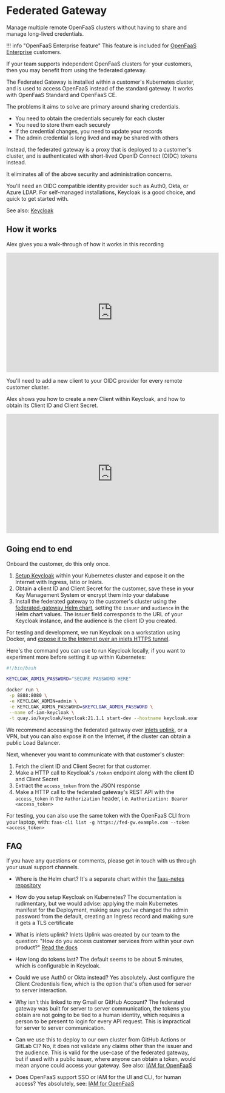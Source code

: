 # Federated Gateway

Manage multiple remote OpenFaaS clusters without having to share and manage long-lived credentials.

!!! info "OpenFaaS Enterprise feature"
    This feature is included for [OpenFaaS Enterprise](/openfaas-pro/introduction) customers.

If your team supports independent OpenFaaS clusters for your customers, then you may benefit from using the federated gateway.

The Federated Gateway is installed within a customer's Kubernetes cluster, and is used to access OpenFaaS instead of the standard gateway. It works with OpenFaaS Standard and OpenFaaS CE.

The problems it aims to solve are primary around sharing credentials.

* You need to obtain the credentials securely for each cluster
* You need to store them each securely
* If the credential changes, you need to update your records
* The admin credential is long lived and may be shared with others

Instead, the federated gateway is a proxy that is deployed to a customer's cluster, and is authenticated with short-lived OpenID Connect (OIDC) tokens instead.

It eliminates all of the above security and administration concerns.

You'll need an OIDC compatible identity provider such as Auth0, Okta, or Azure LDAP. For self-managed installations, Keycloak is a good choice, and quick to get started with.

See also: [Keycloak](https://www.keycloak.org/)

## How it works

Alex gives you a walk-through of how it works in this recording

<iframe width="560" height="315" src="https://www.youtube.com/embed/TPZHa0fw0Yk" title="YouTube video player" frameborder="0" allow="accelerometer; autoplay; clipboard-write; encrypted-media; gyroscope; picture-in-picture; web-share" allowfullscreen></iframe>

You'll need to add a new client to your OIDC provider for every remote customer cluster.

Alex shows you how to create a new Client within Keycloak, and how to obtain its Client ID and Client Secret.

<iframe width="560" height="315" src="https://www.youtube.com/embed/G2QVhUAEylc" title="YouTube video player" frameborder="0" allow="accelerometer; autoplay; clipboard-write; encrypted-media; gyroscope; picture-in-picture; web-share" allowfullscreen></iframe>

## Going end to end

Onboard the customer, do this only once.

1. [Setup Keycloak](https://www.keycloak.org/) within your Kubernetes cluster and expose it on the Internet with Ingress, Istio or Inlets.
2. Obtain a client ID and Client Secret for the customer, save these in your Key Management System or encrypt them into your database 
3. Install the federated gateway to the customer's cluster using the [federated-gateway Helm chart](https://github.com/openfaas/faas-netes/tree/master/chart/federated-gateway), setting the `issuer` and `audience` in the Helm chart values. The issuer field corresponds to the URL of your Keycloak instance, and the audience is the client ID you created.

For testing and development, we run Keycloak on a workstation using Docker, and [expose it to the Internet over an inlets HTTPS tunnel](https://docs.inlets.dev/tutorial/automated-http-server/).

Here's the command you can use to run Keycloak locally, if you want to experiment more before setting it up within Kubernetes:

```bash
#!/bin/bash

KEYCLOAK_ADMIN_PASSWORD="SECURE PASSWORD HERE"

docker run \
 -p 8888:8080 \
 -e KEYCLOAK_ADMIN=admin \
 -e KEYCLOAK_ADMIN_PASSWORD=$KEYCLOAK_ADMIN_PASSWORD \
 --name of-iam-keycloak \
 -t quay.io/keycloak/keycloak:21.1.1 start-dev --hostname keycloak.example.com --proxy=edge
```

We recommend accessing the federated gateway over [inlets uplink](https://docs.inlets.dev/uplink/overview/), or a VPN, but you can also expose it on the Internet, if the cluster can obtain a public Load Balancer.

Next, whenever you want to communicate with that customer's cluster:

1. Fetch the client ID and Client Secret for that customer.
2. Make a HTTP call to Keycloak's `/token` endpoint along with the client ID and Client Secret
3. Extract the `access_token` from the JSON response
4. Make a HTTP call to the federated gateway's REST API with the `access_token` in the `Authorization` header, i.e. `Authorization: Bearer <access_token>`

For testing, you can also use the same token with the OpenFaaS CLI from your laptop, with: `faas-cli list -g https://fed-gw.example.com --token <access_token>`

## FAQ

If you have any questions or comments, please get in touch with us through your usual support channels.

* Where is the Helm chart? It's a separate chart within the [faas-netes repository](https://github.com/openfaas/faas-netes/tree/master/chart/federated-gateway)

* How do you setup Keycloak on Kubernetes? The documentation is rudimentary, but we would advise: applying the main Kubernetes manifest for the Deployment, making sure you've changed the admin password from the default, creating an Ingress record and making sure it gets a TLS certificate

* What is inlets uplink? Inlets Uplink was created by our team to the question: "How do you access customer services from within your own product?" [Read the docs](https://docs.inlets.dev/uplink/overview/)

* How long do tokens last? The default seems to be about 5 minutes, which is configurable in Keycloak.

* Could we use Auth0 or Okta instead? Yes absolutely. Just configure the Client Credentials flow, which is the option that's often used for server to server interaction.

* Why isn't this linked to my Gmail or GitHub Account? The federated gateway was built for server to server communication, the tokens you obtain are not going to be tied to a human identity, which requires a person to be present to login for every API request. This is impractical for server to server communication.

* Can we use this to deploy to our own cluster from GitHub Actions or GitLab CI? No, it does not validate any claims other than the issuer and the audience. This is valid for the use-case of the federated gateway, but if used with a public issuer, where anyone can obtain a token, would mean anyone could access your gateway. See also: [IAM for OpenFaaS](/openfaas-pro/iam/overview)

* Does OpenFaaS support SSO or IAM for the UI and CLI, for human access? Yes absolutely, see: [IAM for OpenFaaS](/openfaas-pro/iam/overview)
